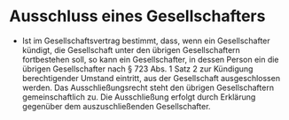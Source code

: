 # Ausschluss eines Gesellschafters

- Ist im Gesellschaftsvertrag bestimmt, dass, wenn ein Gesellschafter kündigt, die Gesellschaft unter den übrigen Gesellschaftern fortbestehen soll, so kann ein Gesellschafter, in dessen Person ein die übrigen Gesellschafter nach § 723 Abs. 1 Satz 2 zur Kündigung berechtigender Umstand eintritt, aus der Gesellschaft ausgeschlossen werden. Das Ausschließungsrecht steht den übrigen Gesellschaftern gemeinschaftlich zu. Die Ausschließung erfolgt durch Erklärung gegenüber dem auszuschließenden Gesellschafter.

